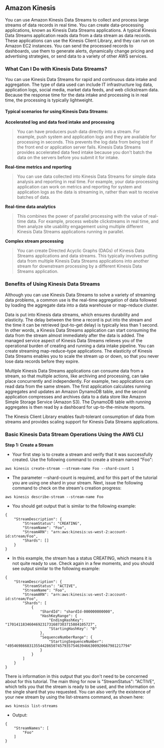 ## Amazon Kinesis 

You can use Amazon Kinesis Data Streams to collect and process large streams of data records in real time. 
You can create data-processing applications, known as Kinesis Data Streams applications. 
A typical Kinesis Data Streams application reads data from a data stream as data records. 
These applications can use the Kinesis Client Library, and they can run on Amazon EC2 instances. 
You can send the processed records to dashboards, use them to generate alerts, dynamically change pricing and advertising strategies, or send data to a variety of other AWS services.

### What Can I Do with Kinesis Data Streams?
You can use Kinesis Data Streams for rapid and continuous data intake and aggregation. The type of data used can include IT infrastructure log data, application logs, social media, market data feeds, and web clickstream data. Because the response time for the data intake and processing is in real time, the processing is typically lightweight.

#### Typical scenarios for using Kinesis Data Streams:

**Accelerated log and data feed intake and processing**
>You can have producers push data directly into a stream. For example, push system and application logs and they are available for processing in seconds. This prevents the log data from being lost if the front end or application server fails. Kinesis Data Streams provides accelerated data feed intake because you don't batch the data on the servers before you submit it for intake.

**Real-time metrics and reporting**
>You can use data collected into Kinesis Data Streams for simple data analysis and reporting in real time. For example, your data-processing application can work on metrics and reporting for system and application logs as the data is streaming in, rather than wait to receive batches of data.

**Real-time data analytics**
>This combines the power of parallel processing with the value of real-time data. For example, process website clickstreams in real time, and then analyze site usability engagement using multiple different Kinesis Data Streams applications running in parallel.

**Complex stream processing**
>You can create Directed Acyclic Graphs (DAGs) of Kinesis Data Streams applications and data streams. This typically involves putting data from multiple Kinesis Data Streams applications into another stream for downstream processing by a different Kinesis Data Streams application.


### Benefits of Using Kinesis Data Streams
Although you can use Kinesis Data Streams to solve a variety of streaming data problems, a common use is the real-time aggregation of data followed by loading the aggregate data into a data warehouse or map-reduce cluster.

Data is put into Kinesis data streams, which ensures durability and elasticity. The delay between the time a record is put into the stream and the time it can be retrieved (put-to-get delay) is typically less than 1 second. In other words, a Kinesis Data Streams application can start consuming the data from the stream almost immediately after the data is added. The managed service aspect of Kinesis Data Streams relieves you of the operational burden of creating and running a data intake pipeline. You can create streaming map-reduce–type applications. The elasticity of Kinesis Data Streams enables you to scale the stream up or down, so that you never lose data records before they expire.

Multiple Kinesis Data Streams applications can consume data from a stream, so that multiple actions, like archiving and processing, can take place concurrently and independently. For example, two applications can read data from the same stream. The first application calculates running aggregates and updates an Amazon DynamoDB table, and the second application compresses and archives data to a data store like Amazon Simple Storage Service (Amazon S3). The DynamoDB table with running aggregates is then read by a dashboard for up-to-the-minute reports.

The Kinesis Client Library enables fault-tolerant consumption of data from streams and provides scaling support for Kinesis Data Streams applications.


### Basic Kinesis Data Stream Operations Using the AWS CLI
**Step 1: Create a Stream**
- Your first step is to create a stream and verify that it was successfully created. Use the following command to create a stream named "Foo":

`aws kinesis create-stream --stream-name Foo --shard-count 1`

- The parameter --shard-count is required, and for this part of the tutorial you are using one shard in your stream. Next, issue the following command to check on the stream's creation progress:

`aws kinesis describe-stream --stream-name Foo`

- You should get output that is similar to the following example:
```
{
    "StreamDescription": {
        "StreamStatus": "CREATING",
        "StreamName": "Foo",
        "StreamARN": "arn:aws:kinesis:us-west-2:account-id:stream/Foo",
        "Shards": []
    }
}
```

- In this example, the stream has a status CREATING, which means it is not quite ready to use. Check again in a few moments, and you should see output similar to the following example:

```
{
    "StreamDescription": {
        "StreamStatus": "ACTIVE",
        "StreamName": "Foo",
        "StreamARN": "arn:aws:kinesis:us-west-2:account-id:stream/Foo",
        "Shards": [
            {
                "ShardId": "shardId-000000000000",
                "HashKeyRange": {
                    "EndingHashKey": "170141183460469231731687303715884105727",
                    "StartingHashKey": "0"
                },
                "SequenceNumberRange": {
                    "StartingSequenceNumber": "49546986683135544286507457935754639466300920667981217794"
                }
            }
        ]
    }
}
```

There is information in this output that you don't need to be concerned about for this tutorial. The main thing for now is "StreamStatus": "ACTIVE", which tells you that the stream is ready to be used, and the information on the single shard that you requested. You can also verify the existence of your new stream by using the list-streams command, as shown here:

`aws kinesis list-streams`

- Output:

```
{
    "StreamNames": [
        "Foo"
    ]
}
```

